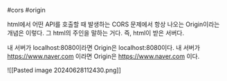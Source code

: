 #cors #origin

html에서 어떤 API를 호출할 때 발생하는 CORS 문제에서 항상 나오는 Origin이라는 개념은 이렇다.
그 html의 주인을 말하는 거다. 즉, html이 받은 서버다.

내 서버가 localhost:8080이라면 Origin은 localhost:8080이다.
내 서버가 https://www.naver.com 이라면 Origin은  https://www.naver.com 이다.

![[Pasted image 20240628112430.png]]

